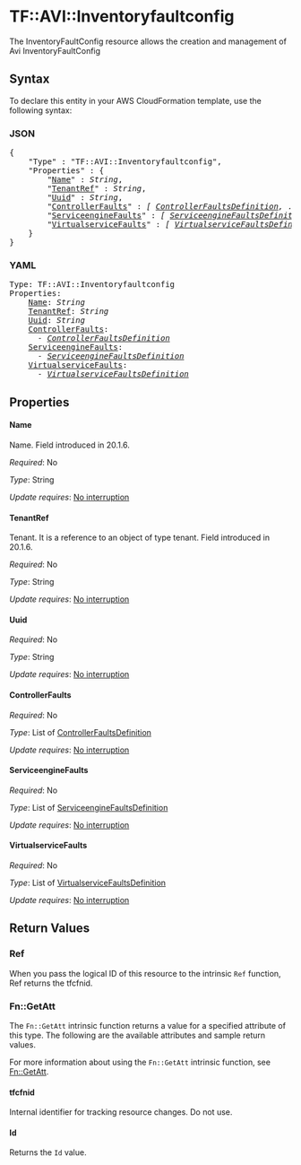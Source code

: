 # TF::AVI::Inventoryfaultconfig

The InventoryFaultConfig resource allows the creation and management of Avi InventoryFaultConfig

## Syntax

To declare this entity in your AWS CloudFormation template, use the following syntax:

### JSON

<pre>
{
    "Type" : "TF::AVI::Inventoryfaultconfig",
    "Properties" : {
        "<a href="#name" title="Name">Name</a>" : <i>String</i>,
        "<a href="#tenantref" title="TenantRef">TenantRef</a>" : <i>String</i>,
        "<a href="#uuid" title="Uuid">Uuid</a>" : <i>String</i>,
        "<a href="#controllerfaults" title="ControllerFaults">ControllerFaults</a>" : <i>[ <a href="controllerfaultsdefinition.md">ControllerFaultsDefinition</a>, ... ]</i>,
        "<a href="#serviceenginefaults" title="ServiceengineFaults">ServiceengineFaults</a>" : <i>[ <a href="serviceenginefaultsdefinition.md">ServiceengineFaultsDefinition</a>, ... ]</i>,
        "<a href="#virtualservicefaults" title="VirtualserviceFaults">VirtualserviceFaults</a>" : <i>[ <a href="virtualservicefaultsdefinition.md">VirtualserviceFaultsDefinition</a>, ... ]</i>
    }
}
</pre>

### YAML

<pre>
Type: TF::AVI::Inventoryfaultconfig
Properties:
    <a href="#name" title="Name">Name</a>: <i>String</i>
    <a href="#tenantref" title="TenantRef">TenantRef</a>: <i>String</i>
    <a href="#uuid" title="Uuid">Uuid</a>: <i>String</i>
    <a href="#controllerfaults" title="ControllerFaults">ControllerFaults</a>: <i>
      - <a href="controllerfaultsdefinition.md">ControllerFaultsDefinition</a></i>
    <a href="#serviceenginefaults" title="ServiceengineFaults">ServiceengineFaults</a>: <i>
      - <a href="serviceenginefaultsdefinition.md">ServiceengineFaultsDefinition</a></i>
    <a href="#virtualservicefaults" title="VirtualserviceFaults">VirtualserviceFaults</a>: <i>
      - <a href="virtualservicefaultsdefinition.md">VirtualserviceFaultsDefinition</a></i>
</pre>

## Properties

#### Name

Name. Field introduced in 20.1.6.

_Required_: No

_Type_: String

_Update requires_: [No interruption](https://docs.aws.amazon.com/AWSCloudFormation/latest/UserGuide/using-cfn-updating-stacks-update-behaviors.html#update-no-interrupt)

#### TenantRef

Tenant. It is a reference to an object of type tenant. Field introduced in 20.1.6.

_Required_: No

_Type_: String

_Update requires_: [No interruption](https://docs.aws.amazon.com/AWSCloudFormation/latest/UserGuide/using-cfn-updating-stacks-update-behaviors.html#update-no-interrupt)

#### Uuid

_Required_: No

_Type_: String

_Update requires_: [No interruption](https://docs.aws.amazon.com/AWSCloudFormation/latest/UserGuide/using-cfn-updating-stacks-update-behaviors.html#update-no-interrupt)

#### ControllerFaults

_Required_: No

_Type_: List of <a href="controllerfaultsdefinition.md">ControllerFaultsDefinition</a>

_Update requires_: [No interruption](https://docs.aws.amazon.com/AWSCloudFormation/latest/UserGuide/using-cfn-updating-stacks-update-behaviors.html#update-no-interrupt)

#### ServiceengineFaults

_Required_: No

_Type_: List of <a href="serviceenginefaultsdefinition.md">ServiceengineFaultsDefinition</a>

_Update requires_: [No interruption](https://docs.aws.amazon.com/AWSCloudFormation/latest/UserGuide/using-cfn-updating-stacks-update-behaviors.html#update-no-interrupt)

#### VirtualserviceFaults

_Required_: No

_Type_: List of <a href="virtualservicefaultsdefinition.md">VirtualserviceFaultsDefinition</a>

_Update requires_: [No interruption](https://docs.aws.amazon.com/AWSCloudFormation/latest/UserGuide/using-cfn-updating-stacks-update-behaviors.html#update-no-interrupt)

## Return Values

### Ref

When you pass the logical ID of this resource to the intrinsic `Ref` function, Ref returns the tfcfnid.

### Fn::GetAtt

The `Fn::GetAtt` intrinsic function returns a value for a specified attribute of this type. The following are the available attributes and sample return values.

For more information about using the `Fn::GetAtt` intrinsic function, see [Fn::GetAtt](https://docs.aws.amazon.com/AWSCloudFormation/latest/UserGuide/intrinsic-function-reference-getatt.html).

#### tfcfnid

Internal identifier for tracking resource changes. Do not use.

#### Id

Returns the <code>Id</code> value.

